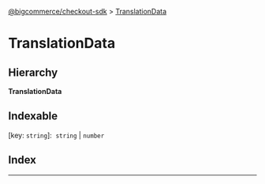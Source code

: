 [@bigcommerce/checkout-sdk](../README.md) > [TranslationData](../interfaces/translationdata.md)

# TranslationData

## Hierarchy

**TranslationData**

## Indexable

\[key: `string`\]:&nbsp; `string` &#124; `number`

## Index

---

